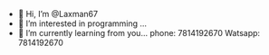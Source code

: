 - 👋 Hi, I’m @Laxman67
- 👀 I’m interested in programming ...
- 🌱 I’m currently learning  from you...
phone: 7814192670
Watsapp: 7814192670




